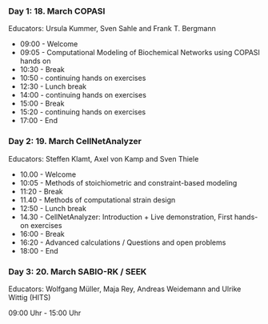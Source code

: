 
### Day 1: 18. March COPASI
Educators: Ursula Kummer, Sven Sahle and Frank T. Bergmann

- 09:00 - Welcome
- 09:05 - Computational Modeling of Biochemical Networks using COPASI hands on
- 10:30 - Break
- 10:50 - continuing hands on exercises
- 12:30 - Lunch break
- 14:00 - continuing hands on exercises
- 15:00 - Break
- 15:20 - continuing hands on exercises
- 17:00 - End

### Day 2: 19. March CellNetAnalyzer
Educators: Steffen Klamt, Axel von Kamp and Sven Thiele

- 10.00 - Welcome
- 10:05 - Methods of stoichiometric and constraint-based modeling
- 11:20 - Break
- 11.40 - Methods of computational strain design
- 12:50 - Lunch break
- 14.30 - CellNetAnalyzer: Introduction + Live demonstration,
          First hands-on exercises
- 16:00 - Break
- 16:20 - Advanced calculations / Questions and open problems
- 18:00 - End

### Day 3: 20. March SABIO-RK / SEEK
Educators: Wolfgang Müller, Maja Rey, Andreas Weidemann and Ulrike Wittig (HITS)

09:00 Uhr - 15:00 Uhr
